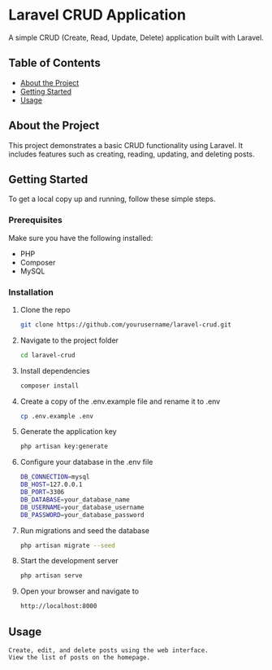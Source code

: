 # Laravel CRUD Application

A simple CRUD (Create, Read, Update, Delete) application built with Laravel.



## Table of Contents

- [About the Project](#about-the-project)
- [Getting Started](#getting-started)
- [Usage](#usage)


## About the Project

This project demonstrates a basic CRUD functionality using Laravel. It includes features such as creating, reading, updating, and deleting posts.

## Getting Started

To get a local copy up and running, follow these simple steps.

### Prerequisites

Make sure you have the following installed:

- PHP
- Composer
- MySQL

### Installation

1. Clone the repo
   ```sh
   git clone https://github.com/yourusername/laravel-crud.git
2. Navigate to the project folder
   ```sh
   cd laravel-crud
3. Install dependencies
    ```sh
    composer install
4. Create a copy of the .env.example file and rename it to .env
    ```sh
    cp .env.example .env
5. Generate the application key
   ```sh
   php artisan key:generate
6. Configure your database in the .env file
    ```sh
    DB_CONNECTION=mysql
    DB_HOST=127.0.0.1
    DB_PORT=3306
    DB_DATABASE=your_database_name
    DB_USERNAME=your_database_username
    DB_PASSWORD=your_database_password
7. Run migrations and seed the database
   ```sh
   php artisan migrate --seed
8. Start the development server
   ```sh
   php artisan serve

9. Open your browser and navigate to
   ```sh
   http://localhost:8000
## Usage
    Create, edit, and delete posts using the web interface.
    View the list of posts on the homepage.

